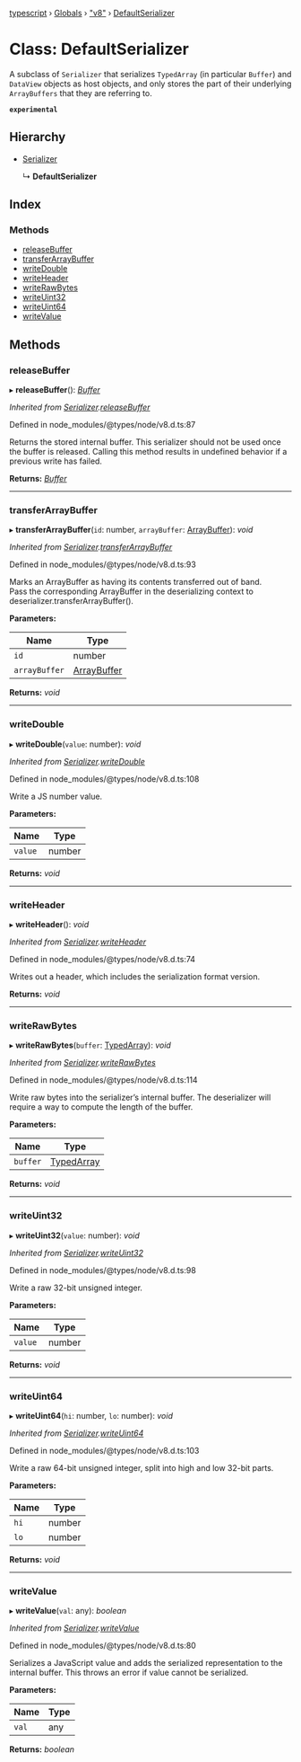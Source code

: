 [typescript](../README.md) › [Globals](../globals.md) › ["v8"](../modules/_v8_.md) › [DefaultSerializer](_v8_.defaultserializer.md)

# Class: DefaultSerializer

A subclass of `Serializer` that serializes `TypedArray` (in particular `Buffer`) and `DataView` objects as host objects,
and only stores the part of their underlying `ArrayBuffers` that they are referring to.

**`experimental`** 

## Hierarchy

* [Serializer](_v8_.serializer.md)

  ↳ **DefaultSerializer**

## Index

### Methods

* [releaseBuffer](_v8_.defaultserializer.md#releasebuffer)
* [transferArrayBuffer](_v8_.defaultserializer.md#transferarraybuffer)
* [writeDouble](_v8_.defaultserializer.md#writedouble)
* [writeHeader](_v8_.defaultserializer.md#writeheader)
* [writeRawBytes](_v8_.defaultserializer.md#writerawbytes)
* [writeUint32](_v8_.defaultserializer.md#writeuint32)
* [writeUint64](_v8_.defaultserializer.md#writeuint64)
* [writeValue](_v8_.defaultserializer.md#writevalue)

## Methods

###  releaseBuffer

▸ **releaseBuffer**(): *[Buffer](buffer.md)*

*Inherited from [Serializer](_v8_.serializer.md).[releaseBuffer](_v8_.serializer.md#releasebuffer)*

Defined in node_modules/@types/node/v8.d.ts:87

Returns the stored internal buffer.
This serializer should not be used once the buffer is released.
Calling this method results in undefined behavior if a previous write has failed.

**Returns:** *[Buffer](buffer.md)*

___

###  transferArrayBuffer

▸ **transferArrayBuffer**(`id`: number, `arrayBuffer`: [ArrayBuffer](../interfaces/arraybuffer.md)): *void*

*Inherited from [Serializer](_v8_.serializer.md).[transferArrayBuffer](_v8_.serializer.md#transferarraybuffer)*

Defined in node_modules/@types/node/v8.d.ts:93

Marks an ArrayBuffer as having its contents transferred out of band.\
Pass the corresponding ArrayBuffer in the deserializing context to deserializer.transferArrayBuffer().

**Parameters:**

Name | Type |
------ | ------ |
`id` | number |
`arrayBuffer` | [ArrayBuffer](../interfaces/arraybuffer.md) |

**Returns:** *void*

___

###  writeDouble

▸ **writeDouble**(`value`: number): *void*

*Inherited from [Serializer](_v8_.serializer.md).[writeDouble](_v8_.serializer.md#writedouble)*

Defined in node_modules/@types/node/v8.d.ts:108

Write a JS number value.

**Parameters:**

Name | Type |
------ | ------ |
`value` | number |

**Returns:** *void*

___

###  writeHeader

▸ **writeHeader**(): *void*

*Inherited from [Serializer](_v8_.serializer.md).[writeHeader](_v8_.serializer.md#writeheader)*

Defined in node_modules/@types/node/v8.d.ts:74

Writes out a header, which includes the serialization format version.

**Returns:** *void*

___

###  writeRawBytes

▸ **writeRawBytes**(`buffer`: [TypedArray](../modules/nodejs.md#typedarray)): *void*

*Inherited from [Serializer](_v8_.serializer.md).[writeRawBytes](_v8_.serializer.md#writerawbytes)*

Defined in node_modules/@types/node/v8.d.ts:114

Write raw bytes into the serializer’s internal buffer.
The deserializer will require a way to compute the length of the buffer.

**Parameters:**

Name | Type |
------ | ------ |
`buffer` | [TypedArray](../modules/nodejs.md#typedarray) |

**Returns:** *void*

___

###  writeUint32

▸ **writeUint32**(`value`: number): *void*

*Inherited from [Serializer](_v8_.serializer.md).[writeUint32](_v8_.serializer.md#writeuint32)*

Defined in node_modules/@types/node/v8.d.ts:98

Write a raw 32-bit unsigned integer.

**Parameters:**

Name | Type |
------ | ------ |
`value` | number |

**Returns:** *void*

___

###  writeUint64

▸ **writeUint64**(`hi`: number, `lo`: number): *void*

*Inherited from [Serializer](_v8_.serializer.md).[writeUint64](_v8_.serializer.md#writeuint64)*

Defined in node_modules/@types/node/v8.d.ts:103

Write a raw 64-bit unsigned integer, split into high and low 32-bit parts.

**Parameters:**

Name | Type |
------ | ------ |
`hi` | number |
`lo` | number |

**Returns:** *void*

___

###  writeValue

▸ **writeValue**(`val`: any): *boolean*

*Inherited from [Serializer](_v8_.serializer.md).[writeValue](_v8_.serializer.md#writevalue)*

Defined in node_modules/@types/node/v8.d.ts:80

Serializes a JavaScript value and adds the serialized representation to the internal buffer.
This throws an error if value cannot be serialized.

**Parameters:**

Name | Type |
------ | ------ |
`val` | any |

**Returns:** *boolean*
